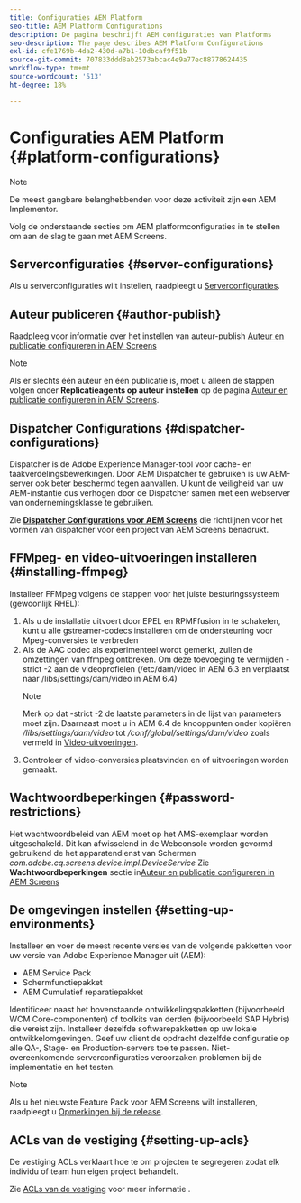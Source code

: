 ```yaml
---
title: Configuraties AEM Platform
seo-title: AEM Platform Configurations
description: De pagina beschrijft AEM configuraties van Platforms
seo-description: The page describes AEM Platform Configurations
exl-id: cfe1769b-4da2-430d-a7b1-10dbcaf9f51b
source-git-commit: 707833ddd8ab2573abcac4e9a77ec88778624435
workflow-type: tm+mt
source-wordcount: '513'
ht-degree: 18%

---
```


# Configuraties AEM Platform  {#platform-configurations}

>[!NOTE]
>
>De meest gangbare belanghebbenden voor deze activiteit zijn een AEM Implementor.

Volg de onderstaande secties om AEM platformconfiguraties in te stellen om aan de slag te gaan met AEM Screens.

## Serverconfiguraties {#server-configurations}

Als u serverconfiguraties wilt instellen, raadpleegt u [Serverconfiguraties](https://helpx.adobe.com/experience-manager/6-5/screens/using/configuring-screens-introduction.html#ServerConfiguration).

## Auteur publiceren {#author-publish}

Raadpleeg voor informatie over het instellen van auteur-publish [Auteur en publicatie configureren in AEM Screens](https://helpx.adobe.com/nl/experience-manager/6-5/screens/using/author-and-publish.html)

>[!NOTE]
>
>Als er slechts één auteur en één publicatie is, moet u alleen de stappen volgen onder **Replicatieagents op auteur instellen** op de pagina [Auteur en publicatie configureren in AEM Screens](https://helpx.adobe.com/nl/experience-manager/6-5/screens/using/author-and-publish.html).

## Dispatcher Configurations {#dispatcher-configurations}

Dispatcher is de Adobe Experience Manager-tool voor cache- en taakverdelingsbewerkingen. Door AEM Dispatcher te gebruiken is uw AEM-server ook beter beschermd tegen aanvallen. U kunt de veiligheid van uw AEM-instantie dus verhogen door de Dispatcher samen met een webserver van ondernemingsklasse te gebruiken.

Zie **[Dispatcher Configurations voor AEM Screens](https://helpx.adobe.com/experience-manager/6-5/screens/using/dispatcher-configurations-aem-screens.html)** die richtlijnen voor het vormen van dispatcher voor een project van AEM Screens benadrukt.

## FFMpeg- en video-uitvoeringen installeren {#installing-ffmpeg}

Installeer FFMpeg volgens de stappen voor het juiste besturingssysteem (gewoonlijk RHEL):

1. Als u de installatie uitvoert door EPEL en RPMFfusion in te schakelen, kunt u alle gstreamer-codecs installeren om de ondersteuning voor Mpeg-conversies te verbreden
1. Als de AAC codec als experimenteel wordt gemerkt, zullen de omzettingen van ffmpeg ontbreken. Om deze toevoeging te vermijden -strict -2 aan de videoprofielen (/etc/dam/video in AEM 6.3 en verplaatst naar /libs/settings/dam/video in AEM 6.4)
   >[!NOTE]
   >
   > Merk op dat -strict -2 de laatste parameters in de lijst van parameters moet zijn. Daarnaast moet u in AEM 6.4 de knooppunten onder kopiëren */libs/settings/dam/video* tot */conf/global/settings/dam/video* zoals vermeld in [Video-uitvoeringen](https://helpx.adobe.com/experience-manager/6-5/screens/using/generating-renditions.html).
1. Controleer of video-conversies plaatsvinden en of uitvoeringen worden gemaakt.

## Wachtwoordbeperkingen {#password-restrictions}

Het wachtwoordbeleid van AEM moet op het AMS-exemplaar worden uitgeschakeld. Dit kan afwisselend in de Webconsole worden gevormd gebruikend de het apparatendienst van Schermen *com.adobe.cq.screens.device.impl.DeviceService*
Zie **Wachtwoordbeperkingen** sectie in[Auteur en publicatie configureren in AEM Screens](https://helpx.adobe.com/nl/experience-manager/6-5/screens/using/author-and-publish.html)

## De omgevingen instellen {#setting-up-environments}

Installeer en voer de meest recente versies van de volgende pakketten voor uw versie van Adobe Experience Manager uit (AEM):

* AEM Service Pack
* Schermfunctiepakket
* AEM Cumulatief reparatiepakket

Identificeer naast het bovenstaande ontwikkelingspakketten (bijvoorbeeld WCM Core-componenten) of toolkits van derden (bijvoorbeeld SAP Hybris) die vereist zijn.
Installeer dezelfde softwarepakketten op uw lokale ontwikkelomgevingen. Geef uw client de opdracht dezelfde configuratie op alle QA-, Stage- en Production-servers toe te passen. Niet-overeenkomende serverconfiguraties veroorzaken problemen bij de implementatie en het testen.

>[!NOTE]
>
>Als u het nieuwste Feature Pack voor AEM Screens wilt installeren, raadpleegt u [Opmerkingen bij de release](https://helpx.adobe.com/experience-manager/6-5/screens/user-guide.html?topic=/experience-manager/6-5/screens/morehelp/release-notes.ug.js).

## ACLs van de vestiging {#setting-up-acls}

De vestiging ACLs verklaart hoe te om projecten te segregeren zodat elk individu of team hun eigen project behandelt.

Zie [ACLs van de vestiging](https://helpx.adobe.com/experience-manager/6-5/screens/using/setting-up-acls.html) voor meer informatie .

